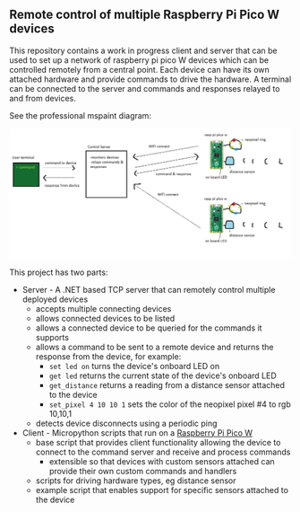 ## Remote control of multiple Raspberry Pi Pico W devices

This repository contains a work in progress client and server that can be used to set up a network of raspberry pi pico W devices which can be controlled remotely from a central point. Each device can have its own attached hardware and provide commands to drive the hardware. A terminal can be connected to the server and commands and responses relayed to and from devices.

See the professional mspaint diagram:

![Architecture](/arch.png)

This project has two parts:
- Server - A .NET based TCP server that can remotely control multiple deployed devices
  - accepts multiple connecting devices
  - allows connected devices to be listed
  - allows a connected device to be queried for the commands it supports
  - allows a command to be sent to a remote device and returns the response from the device, for example:
    - `set led on` turns the device's onboard LED on
    - `get led` returns the current state of the device's onboard LED
    - `get_distance` returns a reading from a distance sensor attached to the device
    - `set_pixel 4 10 10 1` sets the color of the neopixel pixel #4 to rgb 10,10,1
  - detects device disconnects using a periodic ping
- Client - Micropython scripts that run on a [Raspberry Pi Pico W](https://www.raspberrypi.com/documentation/microcontrollers/raspberry-pi-pico.html)
  - base script that provides client functionality allowing the device to connect to the command server and receive and process commands
    - extensible so that devices with custom sensors attached can provide their own custom commands and handlers 
  - scripts for driving hardware types, eg distance sensor 
  - example script that enables support for specific sensors attached to the device

